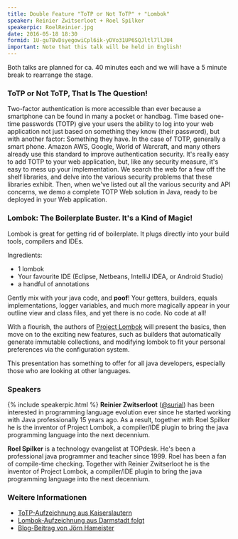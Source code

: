 ```yaml
---
title: Double Feature "ToTP or Not ToTP" + "Lombok" 
speaker: Reinier Zwitserloot + Roel Spilker
speakerpic: RoelReinier.jpg
date: 2016-05-18 18:30
formid: 1U-gu7BvDsyegowiCpl6ik-yDVo31UP6SQJltl7llJU4
important: Note that this talk will be held in English!
---
```


Both talks are planned for ca. 40 minutes each and we will have a 5 minute break to rearrange the stage.

### ToTP or Not ToTP, That Is The Question!

Two-factor authentication is more accessible than ever because a smartphone can be found in many a pocket or handbag. Time based one-time passwords (TOTP) give your users the ability to log into your web application not just based on something they know (their password), but with another factor: Something they have. In the case of TOTP, generally a smart phone. Amazon AWS, Google, World of Warcraft, and many others already use this standard to improve authentication security.
It's really easy to add TOTP to your web application, but, like any security measure, it's easy to mess up your implementation. We search the web for a few off the shelf libraries, and delve into the various security problems that these libraries exhibit.
Then, when we've listed out all the various security and API concerns, we demo a complete TOTP Web solution in Java, ready to be deployed in your Web application. 

### Lombok: The Boilerplate Buster. It's a Kind of Magic!

Lombok is great for getting rid of boilerplate. It plugs directly into your build tools, compilers and IDEs.
 
Ingredients:
 
* 1 lombok
* Your favourite IDE (Eclipse, Netbeans, IntelliJ IDEA, or Android Studio)
* a handful of annotations
 
Gently mix with your java code, and __poof__! Your getters, builders, equals implementations, logger variables, and much more magically appear in your outline view and class files, and yet there is no code. No code at all!
 
With a flourish, the authors of [Project Lombok](https://projectlombok.org) will present the basics, then move on to the exciting new features, such as builders that automatically generate immutable collections, and modifying lombok to fit your personal preferences via the configuration system.
 
This presentation has something to offer for all java developers, especially those who are looking at other languages.

### Speakers

{% include speakerpic.html %}
__Reinier Zwitserloot__ ([@surial](https://twitter.com/surial)) has been interested in programming language evolution ever since he started working with Java professionally 15 years ago. As a result, together with Roel Spilker he is the inventor of Project Lombok, a compiler/IDE plugin to bring the java programming language into the next decennium.
                        
__Roel Spilker__ is a technology evangelist at TOPdesk. He's been a professional java programmer and teacher since 1999. Roel has been a fan of compile-time checking. Together with Reinier Zwitserloot he is the inventor of Project Lombok, a compiler/IDE plugin to bring the java programming language into the next decennium. 

### Weitere Informationen

- [ToTP-Aufzeichnung aus Kaiserslautern](https://www.youtube.com/watch?v=eo4R-Q8GqSI&feature=youtu.be)
- [Lombok-Aufzeichnung aus Darmstadt folgt](#)
- [Blog-Beitrag von Jörn Hameister](http://www.hameister.org/Blog/?p=4893)
